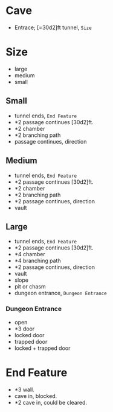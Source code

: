 # Cave
- Entrace; [=30d2]ft tunnel, `Size`

# Size
- large
- medium
- small

## Small
- tunnel ends, `End Feature`
- *2 passage continues [30d2]ft.
- *2 chamber
- *2 branching path
-  passage continues, direction

## Medium
- tunnel ends, `End Feature`
- *2 passage continues [30d2]ft.
- *2 chamber
- *2 branching path
- *2 passage continues, direction
- vault


## Large
- tunnel ends, `End Feature`
- *2 passage continues [30d2]ft.
- *4 chamber
- *4 branching path
- *2 passage continues, direction
- vault
- slope
- pit or chasm
- dungeon entrance, `Dungeon Entrance`

### Dungeon Entrance
- open
- *3 door
- locked door
- trapped door
- locked + trapped door

# End Feature
- *3 wall.
- cave in, blocked.
- *2 cave in, could be cleared.